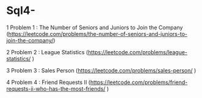 # Sql4-

1 Problem 1 : The Number of Seniors and Juniors to Join the Company	(https://leetcode.com/problems/the-number-of-seniors-and-juniors-to-join-the-company/)

2 Problem 2 : League Statistics		(https://leetcode.com/problems/league-statistics/ )

3 Problem 3 : Sales Person		(https://leetcode.com/problems/sales-person/ )

4 Problem 4 : Friend Requests II	(https://leetcode.com/problems/friend-requests-ii-who-has-the-most-friends/ )
